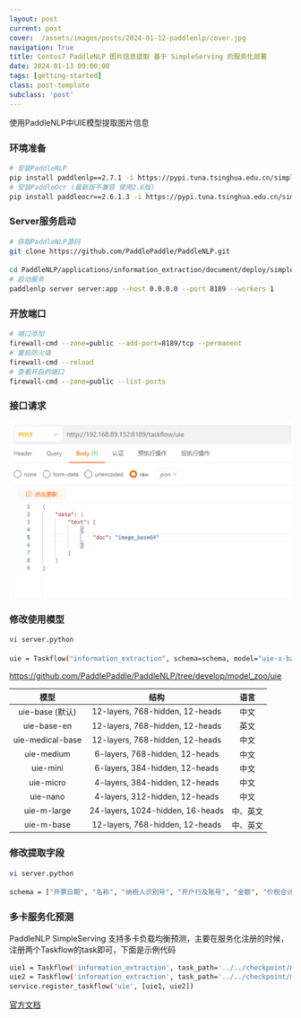 ```yaml
---
layout: post
current: post
cover:  /assets/images/posts/2024-01-12-paddlenlp/cover.jpg
navigation: True
title: Centos7 PaddleNLP 图片信息提取 基于 SimpleServing 的服务化部署
date: 2024-01-13 09:00:00
tags: [getting-started]
class: post-template
subclass: 'post'
---
```


使用PaddleNLP中UIE模型提取图片信息

### 环境准备

```bash
# 安装PaddleNLP
pip install paddlenlp==2.7.1 -i https://pypi.tuna.tsinghua.edu.cn/simple
# 安装PaddleOcr (最新版不兼容 使用2.6版)
pip install paddleocr==2.6.1.3 -i https://pypi.tuna.tsinghua.edu.cn/simple
```

### Server服务启动
```bash
# 获取PaddleNLP源码
git clone https://github.com/PaddlePaddle/PaddleNLP.git

cd PaddleNLP/applications/information_extraction/document/deploy/simple_serving/
# 启动服务
paddlenlp server server:app --host 0.0.0.0 --port 8189 --workers 1
```
### 开放端口

```bash
# 端口添加
firewall-cmd --zone=public --add-port=8189/tcp --permanent
# 重启防火墙
firewall-cmd --reload
# 查看开启的端口
firewall-cmd --zone=public --list-ports
```
### 接口请求
![alt](/assets/images/posts/2024-01-12-paddlenlp/1705141028351.jpg)

### 修改使用模型
```bash
vi server.python

uie = Taskflow("information_extraction", schema=schema, model="uie-x-base")
```


https://github.com/PaddlePaddle/PaddleNLP/tree/develop/model_zoo/uie

|模型|结构|语言|
|:-----:|:-----:|:-----:|
|uie-base (默认)|12-layers, 768-hidden, 12-heads|中文|
|uie-base-en|12-layers, 768-hidden, 12-heads|英文|
|uie-medical-base|12-layers, 768-hidden, 12-heads|中文|
|uie-medium|6-layers, 768-hidden, 12-heads|中文|
|uie-mini|6-layers, 384-hidden, 12-heads|中文|
|uie-micro|4-layers, 384-hidden, 12-heads|中文|
|uie-nano|4-layers, 312-hidden, 12-heads|中文|
|uie-m-large|24-layers, 1024-hidden, 16-heads|中、英文|
|uie-m-base|12-layers, 768-hidden, 12-heads|中、英文|


### 修改提取字段
```bash
vi server.python

schema = ["开票日期", "名称", "纳税人识别号", "开户行及账号", "金额", "价税合计", "No", "税率", "地址、电话", "税额"]
```

### 多卡服务化预测
PaddleNLP SimpleServing 支持多卡负载均衡预测，主要在服务化注册的时候，注册两个Taskflow的task即可，下面是示例代码
```bash
uie1 = Taskflow('information_extraction', task_path='../../checkpoint/model_best/', schema=schema, device_id=0)
uie2 = Taskflow('information_extraction', task_path='../../checkpoint/model_best/', schema=schema, device_id=1)
service.register_taskflow('uie', [uie1, uie2])
```

[官方文档][1]

[1]: https://github.com/PaddlePaddle/PaddleNLP/tree/develop/applications/information_extraction/document/deploy/simple_serving
